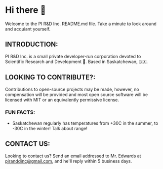# Hi there 👋

Welcome to the PI R&D Inc. README.md file. Take a minute to look around and acquiant yourself.

## INTRODUCTION:

PI R&D Inc. is a small private developer-run corporation devoted to Scientific Research and Development 🔬. Based in Saskatchewan, 🇨🇦.

## LOOKING TO CONTRIBUTE?:

Contributions to open-source projects may be made, however, no compensation will be provided and most open source software will be licensed with MIT or an equivalently permissive license.

### FUN FACTS:

- Saskatchewan regularly has temperatures from +30C in the summer, to -30C in the winter! Talk about range!

## CONTACT US:

Looking to contact us? Send an email addressed to Mr. Edwards at piranddinc@gmail.com, and he'll reply within 5 business days.

